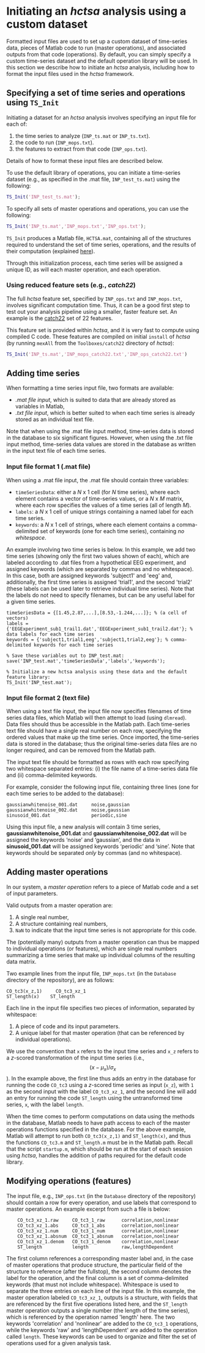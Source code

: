 # Initiating an *hctsa* analysis using a custom dataset
Formatted input files are used to set up a custom dataset of time-series data, pieces of Matlab code to run (master operations), and associated outputs from that code (operations).
By default, you can simply specify a custom time-series dataset and the default operation library will be used.
In this section we describe how to initiate an *hctsa* analysis, including how to format the input files used in the *hctsa* framework.

## Specifying a set of time series and operations using `TS_Init`

Initiating a dataset for an *hctsa* analysis involves specifying an input file for each of:
1. the time series to analyze (`INP_ts.mat` or `INP_ts.txt`).
2. the code to run (`INP_mops.txt`).
3. the features to extract from that code (`INP_ops.txt`).

Details of how to format these input files are described below.

To use the default library of operations, you can initiate a time-series dataset (e.g., as specified in the .mat file, `INP_test_ts.mat`) using the following:

```matlab
TS_Init('INP_test_ts.mat');
```

To specify all sets of master operations and operations, you can use the following:

```matlab
TS_Init('INP_ts.mat','INP_mops.txt','INP_ops.txt');
```

`TS_Init` produces a Matlab file, `HCTSA.mat`, containing all of the structures required to understand the set of time series, operations, and the results of their computation (explained [here](hctsa_structure.md)).
<!-- Note that if only the first input file is provided, the default *hctsa* library of operations will be used. -->

Through this initialization process, each time series will be assigned a unique ID, as will each master operation, and each operation.

### Using reduced feature sets (e.g., _catch22_)

The full _hctsa_ feature set, specified by `INP_ops.txt` and `INP_mops.txt`, involves significant computation time.
Thus, it can be a good first step to test out your analysis pipeline using a smaller, faster feature set.
An example is the [catch22](https://github.com/chlubba/catch22) set of 22 features.

This feature set is provided within _hctsa_, and it is very fast to compute using compiled C code.
These features are compiled on initial `install` of _hctsa_ (by running `mexAll` from the `Toolboxes/catch22` directory of _hctsa_):

```matlab
TS_Init('INP_ts.mat','INP_mops_catch22.txt','INP_ops_catch22.txt')
```

## Adding time series
When formatting a time series input file, two formats are available:
* *.mat file input*, which is suited to data that are already stored as variables in Matlab,
* *.txt file input*, which is better suited to when each time series is already stored as an individual text file.

Note that when using the .mat file input method, time-series data is stored in the database to six significant figures.
However, when using the .txt file input method, time-series data values are stored in the database as written in the input text file of each time series.

### Input file format 1 (.mat file)

When using a .mat file input, the .mat file should contain three variables:

* `timeSeriesData`: either a *N* x 1 cell (for *N* time series), where each element contains a vector of time-series values, or a *N* x *M* matrix, where each row specifies the values of a time series (all of length *M*).
* `labels`: a *N* x 1 cell of unique strings containing a named label for each time series.
* `keywords`: a *N* x 1 cell of strings, where each element contains a comma-delimited set of keywords (one for each time series), containing *no whitespace*.

An example involving two time series is below.
In this example, we add two time series (showing only the first two values shown of each), which are labeled according to .dat files from a hypothetical EEG experiment, and assigned keywords (which are separated by commas and no whitespace).
In this case, both are assigned keywords 'subject1' and 'eeg' and, additionally, the first time series is assigned 'trial1', and the second 'trial2' (these labels can be used later to retrieve individual time series).
Note that the labels do not need to specify filenames, but can be any useful label for a given time series.

```
timeSeriesData = {[1.45,2.87,...],[8.53,-1.244,...]}; % (a cell of vectors)
labels = {'EEGExperiment_sub1_trail1.dat','EEGExperiment_sub1_trail2.dat'}; % data labels for each time series
keywords = {'subject1,trial1,eeg','subject1,trial2,eeg'}; % comma-delimited keywords for each time series

% Save these variables out to INP_test.mat:
save('INP_test.mat','timeSeriesData','labels','keywords');

% Initialize a new hctsa analysis using these data and the default feature library:
TS_Init('INP_test.mat');
```

### Input file format 2 (text file)

When using a text file input, the input file now specifies filenames of time series data files, which Matlab will then attempt to load (using `dlmread`).
Data files should thus be accessible in the Matlab path.
Each time-series text file should have a single real number on each row, specifying the ordered values that make up the time series.
Once imported, the time-series data is stored in the database; thus the original time-series data files are no longer required, and can be removed from the Matlab path.

The input text file should be formatted as rows with each row specifying two whitespace separated entries: (i) the file name of a time-series data file and (ii) comma-delimited keywords.

For example, consider the following input file, containing three lines (one for each time series to be added to the database):

    gaussianwhitenoise_001.dat     noise,gaussian
    gaussianwhitenoise_002.dat     noise,gaussian
    sinusoid_001.dat               periodic,sine

Using this input file, a new analysis will contain 3 time series, **gaussianwhitenoise_001.dat** and **gaussianwhitenoise_002.dat** will be assigned the keywords ‘noise’ and ‘gaussian’, and the data in **sinusoid_001.dat** will be assigned keywords ‘periodic’ and ‘sine’.
Note that keywords should be separated *only* by commas (and no whitespace).

## Adding master operations
In our system, a *master operation* refers to a piece of Matlab code and a set of input parameters.

Valid outputs from a master operation are:
1. A single real number,
2. A structure containing real numbers,
3. `NaN` to indicate that the input time series is not appropriate for this code.

The (potentially many) outputs from a master operation can thus be mapped to individual operations (or features), which are single real numbers summarizing a time series that make up individual columns of the resulting data matrix.

Two example lines from the input file, `INP_mops.txt` (in the `Database` directory of the repository), are as follows:

    CO_tc3(x_z,1)     CO_tc3_xz_1
    ST_length(x)    ST_length

Each line in the input file specifies two pieces of information, separated by whitespace:
1. A piece of code and its input parameters.
2. A unique label for that master operation (that can be referenced by individual operations).
<!-- ](adding_operations.md) -->

We use the convention that `x` refers to the input time series and `x_z` refers to a *z*-scored transformation of the input time series (i.e., $$(x - \mu_x)/\sigma_x$$).
In the example above, the first line thus adds an entry in the database for running the code `CO_tc3` using a *z*-scored time series as input (`x_z`), with `1` as the second input with the label `CO_tc3_xz_1`, and the second line will add an entry for running the code `ST_length` using the untransformed time series, `x`, with the label `length`.

When the time comes to perform computations on data using the methods in the database, Matlab needs to have path access to each of the master operations functions specified in the database.
For the above example, Matlab will attempt to run both `CO_tc3(x_z,1)` and `ST_length(x)`, and thus the functions `CO_tc3.m` and `ST_length.m` must be in the Matlab path.
Recall that the script `startup.m`, which should be run at the start of each session using *hctsa*, handles the addition of paths required for the default code library.

## Modifying operations (features)

The input file, e.g., `INP_ops.txt` (in the `Database` directory of the repository) should contain a row for every operation, and use labels that correspond to master operations.
An example excerpt from such a file is below:


```
    CO_tc3_xz_1.raw     CO_tc3_1_raw      correlation,nonlinear
    CO_tc3_xz_1.abs     CO_tc3_1_abs      correlation,nonlinear
    CO_tc3_xz_1.num     CO_tc3_1_num      correlation,nonlinear
    CO_tc3_xz_1.absnum  CO_tc3_1_absnum   correlation,nonlinear
    CO_tc3_xz_1.denom   CO_tc3_1_denom    correlation,nonlinear
    ST_length           length            raw,lengthDependent
```

The first column references a corresponding master label and, in the case of master operations that produce structure, the particular field of the structure to reference (after the fullstop), the second column denotes the label for the operation, and the final column is a set of comma-delimited keywords (that must not include whitespace).
Whitespace is used to separate the three entries on each line of the input file.
In this example, the master operation labeled `CO_tc3_xz_1`, outputs is a structure, with fields that are referenced by the first five operations listed here, and the `ST_length` master operation outputs a single number (the length of the time series), which is referenced by the operation named 'length' here.
The two keywords 'correlation' and 'nonlinear' are added to the `CO_tc3_1` operations, while the keywords 'raw' and 'lengthDependent' are added to the operation called `length`.
These keywords can be used to organize and filter the set of operations used for a given analysis task.
